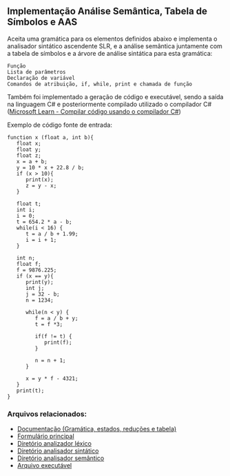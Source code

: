 ## Implementação Análise Semântica, Tabela de Símbolos e AAS

Aceita uma gramática para os elementos definidos abaixo e implementa o analisador sintático ascendente SLR, e a análise semântica juntamente com a tabela de símbolos e a árvore de análise sintática para esta gramática:
```
Função
Lista de parâmetros
Declaração de variável
Comandos de atribuição, if, while, print e chamada de função
```
Também foi implementado a geração de código e executável, sendo a saída na linguagem C# e posteriormente compilado utilizado o compilador C# ([Microsoft Learn - Compilar código usando o compilador C#](https://learn.microsoft.com/pt-br/troubleshoot/developer/visualstudio/csharp/language-compilers/compile-code-using-compiler))

Exemplo de código fonte de entrada:
```
function x (float a, int b){
   float x;
   float y;
   float z;
   x = a + b;
   y = 10 * x + 22.8 / b;
   if (x > 10){
      print(x);
      z = y - x;
   }

   float t;
   int i;
   i = 0;
   t = 654.2 * a - b;
   while(i < 16) {
      t = a / b + 1.99;
      i = i + 1;
   }

   int n;
   float f;
   f = 9876.225;
   if (x == y){
      print(y);
      int j;
      j = 32 - b;
      n = 1234;

      while(n < y) {
         f = a / b + y;
         t = f *3;

         if(f != t) {
            print(f);
         }

         n = n + 1;
      }

      x = y * f - 4321;
   }
   print(t);
}
```

### Arquivos relacionados:
- [Documentação (Gramática, estados, reduções e tabela)](docs)
- [Formulário principal](Compilador/FormMain.cs)
- [Diretório analizador léxico](Compilador/Lexico)
- [Diretório analisador sintático](Compilador/Sintatico/Ascendente/SLR)
- [Diretório analisador semântico](Compilador/Semantico)
- [Arquivo executável](Compilador/bin/Debug/Compilador.exe)
